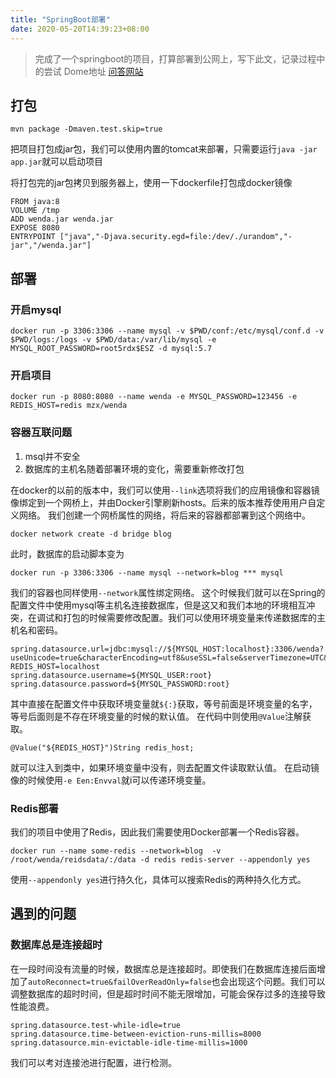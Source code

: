 ```yaml
---
title: "SpringBoot部署"
date: 2020-05-20T14:39:23+08:00
---
```


> 完成了一个springboot的项目，打算部署到公网上，写下此文，记录过程中的尝试 
> Dome地址 [问答网站](http://wenda.0xaa.top)
## 打包
```
mvn package -Dmaven.test.skip=true
```
把项目打包成jar包，我们可以使用内置的tomcat来部署，只需要运行`java -jar app.jar`就可以启动项目

将打包完的jar包拷贝到服务器上，使用一下dockerfile打包成docker镜像
```
FROM java:8
VOLUME /tmp
ADD wenda.jar wenda.jar
EXPOSE 8080
ENTRYPOINT ["java","-Djava.security.egd=file:/dev/./urandom","-jar","/wenda.jar"]

```
## 部署
### 开启mysql

```
docker run -p 3306:3306 --name mysql -v $PWD/conf:/etc/mysql/conf.d -v $PWD/logs:/logs -v $PWD/data:/var/lib/mysql -e MYSQL_ROOT_PASSWORD=root5rdx$ESZ -d mysql:5.7
```

### 开启项目
```
docker run -p 8080:8080 --name wenda -e MYSQL_PASSWORD=123456 -e REDIS_HOST=redis mzx/wenda
```
### 容器互联问题
1. msql并不安全
2. 数据库的主机名随着部署环境的变化，需要重新修改打包

在docker的以前的版本中，我们可以使用`--link`选项将我们的应用镜像和容器镜像绑定到一个网桥上，并由Docker引擎刷新hosts。后来的版本推荐使用用户自定义网络。
我们创建一个网桥属性的网络，将后来的容器都部署到这个网络中。
```
docker network create -d bridge blog
```
此时，数据库的启动脚本变为
```
docker run -p 3306:3306 --name mysql --network=blog *** mysql
```
我们的容器也同样使用`--network`属性绑定网络。
这个时候我们就可以在Spring的配置文件中使用mysql等主机名连接数据库，但是这又和我们本地的环境相互冲突，在调试和打包的时候需要修改配置。我们可以使用环境变量来传递数据库的主机名和密码。

```
spring.datasource.url=jdbc:mysql://${MYSQL_HOST:localhost}:3306/wenda?useUnicode=true&characterEncoding=utf8&useSSL=false&serverTimezone=UTC&autoReconnect=true&failOverReadOnly=false
REDIS_HOST=localhost
spring.datasource.username=${MYSQL_USER:root}
spring.datasource.password=${MYSQL_PASSWORD:root}
```
其中直接在配置文件中获取环境变量就`${:}`获取，等号前面是环境变量的名字，等号后面则是不存在环境变量的时候的默认值。
在代码中则使用`@Value`注解获取。
```
@Value("${REDIS_HOST}")String redis_host;
```
就可以注入到类中，如果环境变量中没有，则去配置文件读取默认值。
在启动镜像的时候使用`-e Een:Envval`就i可以传递环境变量。
### Redis部署
我们的项目中使用了Redis，因此我们需要使用Docker部署一个Redis容器。
```shell
docker run --name some-redis --network=blog  -v /root/wenda/reidsdata/:/data -d redis redis-server --appendonly yes
```
使用`--appendonly yes`进行持久化，具体可以搜索Redis的两种持久化方式。

## 遇到的问题

### 数据库总是连接超时
在一段时间没有流量的时候，数据库总是连接超时。即使我们在数据库连接后面增加了`autoReconnect=true&failOverReadOnly=false`也会出现这个问题。我们可以调整数据库的超时时间，但是超时时间不能无限增加，可能会保存过多的连接导致性能浪费。
```
spring.datasource.test-while-idle=true
spring.datasource.time-between-eviction-runs-millis=8000
spring.datasource.min-evictable-idle-time-millis=1000
```
我们可以考对连接池进行配置，进行检测。